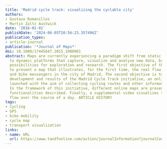 ```yaml
---
title: 'Madrid cycle track: visualizing the cyclable city'
authors:
- Gustavo Romanillos
- Martin Zaltz Austwick
date: '2016-01-01'
publishDate: '2024-06-05T20:56:23.357496Z'
publication_types:
- article-journal
publication: '*Journal of Maps*'
doi: 10.1080/17445647.2015.1088901
abstract: Maps are currently experiencing a paradigm shift from static representations
  to dynamic platforms that capture, visualize and analyse new data, bringing different
  possibilities for exploration and research. The first objective of this paper is
  to present a map that illustrates, for the first time, the real flow of casual cyclists
  and bike messengers in the city of Madrid. The second objective is to describe the
  development and results of the Madrid Cycle Track initiative, an online platform
  launched with the aim of collecting cycling routes and other information from volunteers.
  In the framework of this initiative, different online maps are presented and their
  functionalities described. Finally, a supplemental video visualizes the cyclist
  flow over the course of a day. ARTICLE HISTORY
tags:
- Cycling
- GPS
- bike mobility
- cycle map
- transport visualization
links:
- name: URL
  url: https://www.tandfonline.com/action/journalInformation?journalCode=tjom20
---
```

